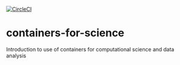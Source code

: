 [![CircleCI](https://circleci.com/gh/fangohr/containers-for-science.svg?style=svg&circle-token=b7e063ee947d5b696f8152f6137f21f7154e3bb6)](https://circleci.com/gh/fangohr/containers-for-science)

# containers-for-science
Introduction to use of containers for computational science and data analysis
